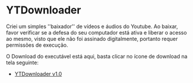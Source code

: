 # YTDownloader
 Criei um simples ''baixador'' de vídeos e áudios do Youtube. Ao baixar, favor verificar se a defesa do seu computador está ativa e liberar o acesso ao mesmo, visto que ele não foi assinado digitalmente, portanto requer permissões de execução.

O Download do executável está aqui, basta clicar no ícone de download na tela seguinte:
- [YTDownloader v1.0](https://github.com/thzzcosta/YTDownloader/blob/main/YTDownloader.exe)

